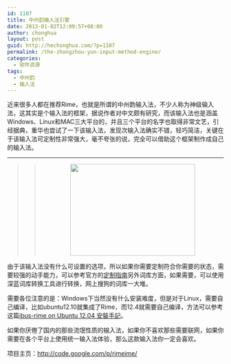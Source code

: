 ```yaml
---
id: 1107
title: 中州韵输入法引擎
date: 2013-01-02T12:09:57+08:00
author: chonghua
layout: post
guid: http://hechonghua.com/?p=1107
permalink: /the-zhongzhou-yun-input-method-engine/
categories:
  - 软件资源
tags:
  - 中州韵
  - 输入法
---
```

近来很多人都在推荐Rime，也就是所谓的中州韵输入法，不少人称为神级输入法，这其实是个输入法的框架，据说作者对中文颇有研究，而该输入法也是涵盖Windows、Linux和MAC三大平台的，并且三个平台的名字也取得非常文艺，引经据典，重华也尝试了一下该输入法，发现次输入法确实不错，轻巧简洁，关键在于该输入法可定制性非常强大，毫不夸张的说，完全可以借助这个框架制作成自己的输入法。

<!--more-->

<div>
  <hr />
</div>

> > <p style="text-align: center;">
> >   <img class="aligncenter" alt="" src="http://chonghua-1251666171.cos.ap-shanghai.myqcloud.com/2_2_de2f26fa9e2bb93.jpg" width="290" height="213" / alt="中州韵输入法引擎" >
> > </p>
> > 
> > <div style="text-align: justify;">
> >
> > </div>

由于该输入法没有什么可设置的选项，所以如果你需要定制符合你需要的状态，需要较强的动手能力，可以参考官方的[定制指南](http://code.google.com/p/rimeime/wiki/CustomizationGuide)另外词库方面，如果需要，可以使用深蓝词库转换工具进行转换，网上搜狗的词库一大堆。

需要各位注意的是：Windows下当然没有什么安装难度，但是对于Linux，需要自己编译，比如ubuntu12.10就集成了Rime，而12.4就需要自己编译，方法可以参考这篇[ibus-rime on Ubuntu 12.04 安裝手記](http://code.google.com/p/rimeime/wiki/RimeWithIBus)。

如果你厌倦了国内的那些流氓性质的输入法，如果你不喜欢那些需要联网，如果你需要在各个平台上使用统一输入法体验，那么这款输入法你一定会喜欢。

项目主页：<http://code.google.com/p/rimeime/>

<!--split-->